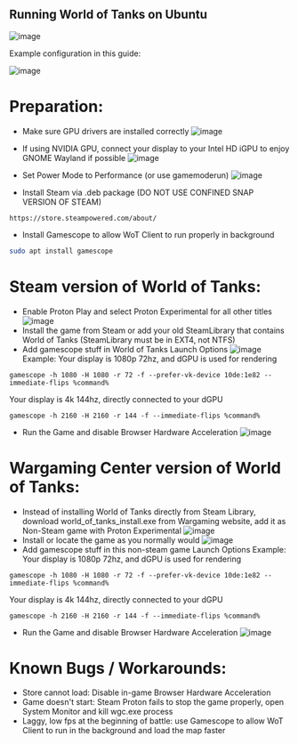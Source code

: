 ## Running World of Tanks on Ubuntu
![image](https://github.com/brokeDude2901/world_of_tanks_ubuntu/assets/46110534/cc8e0621-2cd9-4c06-95e1-b50a6fc3762e)

Example configuration in this guide:

![image](https://github.com/brokeDude2901/world_of_tanks_ubuntu/assets/46110534/baee0c8b-a276-42dd-b3e5-0b21f46bd77d)

# Preparation:
- Make sure GPU drivers are installed correctly
![image](https://github.com/brokeDude2901/world_of_tanks_ubuntu/assets/46110534/aecbee61-3b9b-43b4-9844-889edf89be64)

- If using NVIDIA GPU, connect your display to your Intel HD iGPU to enjoy GNOME Wayland if possible
![image](https://github.com/brokeDude2901/world_of_tanks_ubuntu/assets/46110534/533c9753-1128-4740-978b-31896defa2dc)

- Set Power Mode to Performance (or use gamemoderun)
![image](https://github.com/brokeDude2901/world_of_tanks_ubuntu/assets/46110534/c5d5e9d2-e151-4dcf-9606-5a124f924677)
- Install Steam via .deb package (DO NOT USE CONFINED SNAP VERSION OF STEAM)
```
https://store.steampowered.com/about/
```
- Install Gamescope to allow WoT Client to run properly in background
```bash
sudo apt install gamescope
```

# Steam version of World of Tanks:
- Enable Proton Play and select Proton Experimental for all other titles
![image](https://github.com/brokeDude2901/world_of_tanks_ubuntu/assets/46110534/40007dc4-0c34-49b9-b1ef-6d97507f8d0b)
- Install the game from Steam or add your old SteamLibrary that contains World of Tanks (SteamLibrary must be in EXT4, not NTFS)
- Add gamescope stuff in World of Tanks Launch Options
![image](https://github.com/brokeDude2901/world_of_tanks_ubuntu/assets/46110534/970ad920-f61e-41f4-a0cc-d7ff684ce915)
Example: 
Your display is 1080p 72hz, and dGPU is used for rendering
```
gamescope -h 1080 -H 1080 -r 72 -f --prefer-vk-device 10de:1e82 --immediate-flips %command%
```
Your display is 4k 144hz, directly connected to your dGPU
```
gamescope -h 2160 -H 2160 -r 144 -f --immediate-flips %command%
```
- Run the Game and disable Browser Hardware Acceleration
![image](https://github.com/brokeDude2901/world_of_tanks_ubuntu/assets/46110534/6bfa4825-60e1-47ae-a53c-f30a861229e9)


# Wargaming Center version of World of Tanks:
- Instead of installing World of Tanks directly from Steam Library, download world_of_tanks_install.exe from Wargaming website, add it as Non-Steam game with Proton Experimental
![image](https://github.com/brokeDude2901/world_of_tanks_ubuntu/assets/46110534/2c9631eb-711b-4674-8a62-68885d46b57d)
- Install or locate the game as you normally would
![image](https://github.com/brokeDude2901/world_of_tanks_ubuntu/assets/46110534/d4d6ac32-50f8-4ac9-9da9-5fce9b2281ff)
- Add gamescope stuff in this non-steam game Launch Options
Example: 
Your display is 1080p 72hz, and dGPU is used for rendering
```
gamescope -h 1080 -H 1080 -r 72 -f --prefer-vk-device 10de:1e82 --immediate-flips %command%
```
Your display is 4k 144hz, directly connected to your dGPU
```
gamescope -h 2160 -H 2160 -r 144 -f --immediate-flips %command%
```
- Run the Game and disable Browser Hardware Acceleration
![image](https://github.com/brokeDude2901/world_of_tanks_ubuntu/assets/46110534/f06b2477-15f5-48c5-980d-bb0620b1b17c)


# Known Bugs / Workarounds:
- Store cannot load: Disable in-game Browser Hardware Acceleration
- Game doesn't start: Steam Proton fails to stop the game properly, open System Monitor and kill wgc.exe process
- Laggy, low fps at the beginning of battle: use Gamescope to allow WoT Client to run in the background and load the map faster
